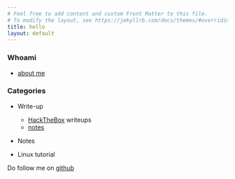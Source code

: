 ```yaml
---
# Feel free to add content and custom Front Matter to this file.
# To modify the layout, see https://jekyllrb.com/docs/themes/#overriding-theme-defaults
title: hello
layout: default
---
```

### Whoami
- [about me](/whoami)

### Categories
- Write-up
  - [HackTheBox](/htbPostman) writeups
  - [notes](/notes)
  
- Notes

- Linux tutorial

Do follow me on [github](https://github.com/faisalfs10x)
